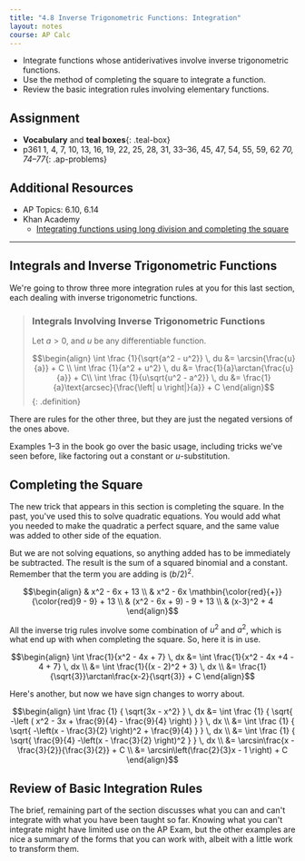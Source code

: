 ```yaml
---
title: "4.8 Inverse Trigonometric Functions: Integration"
layout: notes
course: AP Calc
---
```


- Integrate functions whose antiderivatives involve inverse trigonometric functions.
- Use the method of completing the square to integrate a function.
- Review the basic integration rules involving elementary functions.

## Assignment

- **Vocabulary** and **teal boxes**{: .teal-box}
- p361 1, 4, 7, 10, 13, 16, 19, 22, 25, 28, 31, 33–36, 45, 47, 54, 55, 59, 62 *70, 74–77*{: .ap-problems}

## Additional Resources

- AP Topics: 6.10, 6.14
- Khan Academy
  - [Integrating functions using long division and completing the square](https://www.khanacademy.org/math/ap-calculus-ab/ab-integration-new/ab-6-10/v/integral-partial-fraction)

---

## Integrals and Inverse Trigonometric Functions

We're going to throw three more integration rules at you for this last section, each dealing with inverse trigonometric functions.

> ### Integrals Involving Inverse Trigonometric Functions
>
> Let $a>0$, and $u$ be any differentiable function.
>
> $$\begin{align}
> \int \frac {1}{\sqrt{a^2 - u^2}} \, du &= \arcsin{\frac{u}{a}} + C \\
> \int \frac {1}{a^2 + u^2} \, du &= \frac{1}{a}\arctan{\frac{u}{a}} + C\\
> \int \frac {1}{u\sqrt{u^2 - a^2}} \, du &= \frac{1}{a}\text{arcsec}{\frac{\left| u \right|}{a}} + C
> \end{align}$$
{: .definition}

There are rules for the other three, but they are just the negated versions of the ones above.

Examples 1–3 in the book go over the basic usage, including tricks we've seen before, like factoring out a constant or $u$-substitution.

## Completing the Square

The new trick that appears in this section is completing the square. In the past, you've used this to solve quadratic equations. You would add what you needed to make the quadratic a perfect square, and the same value was added to other side of the equation.

But we are not solving equations, so anything added has to be immediately be subtracted. The result is the sum of a squared binomial and a constant. Remember that the term you are adding is $\left(b/2\right)^2$.

$$\begin{align}
& x^2 - 6x + 13 \\
& x^2 - 6x \mathbin{\color{red}{+}}{\color{red}9 - 9} + 13 \\
& (x^2 - 6x + 9) - 9 + 13 \\
& (x-3)^2 + 4
\end{align}$$

All the inverse trig rules involve some combination of $u^2$ and $a^2$, which is what end up with when completing the square. So, here it is in use.

$$\begin{align}
\int \frac{1}{x^2 - 4x + 7} \, dx &= \int \frac{1}{x^2 - 4x +4 - 4 + 7} \, dx \\
                                                     &= \int \frac{1}{(x - 2)^2 + 3} \, dx \\
                                                     &= \frac{1}{\sqrt{3}}\arctan\frac{x-2}{\sqrt{3}} + C
\end{align}$$

Here's another, but now we have sign changes to worry about.

$$\begin{align}
\int \frac {1} { \sqrt{3x - x^2} } \, dx &= \int \frac {1} { \sqrt{ -\left ( x^2 - 3x + \frac{9}{4} - \frac{9}{4} \right) } } \, dx \\
                                                             &= \int \frac {1} { \sqrt{ -\left(x - \frac{3}{2} \right)^2 + \frac{9}{4} } } \, dx \\
                                                             &= \int \frac {1} { \sqrt{ \frac{9}{4} -\left(x - \frac{3}{2} \right)^2 } } \, dx \\
                                                             &= \arcsin\frac{x - \frac{3}{2}}{\frac{3}{2}} + C \\
                                                             &= \arcsin\left(\frac{2}{3}x - 1 \right) + C
\end{align}$$

## Review of Basic Integration Rules

The brief, remaining part of the section discusses what you can and can't integrate with what you have been taught so far. Knowing what you can't integrate might have limited use on the AP Exam, but the other examples are nice a summary of the forms that you can work with, albeit with a little work to transform them.
